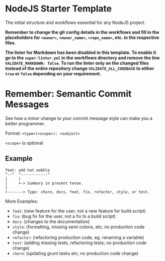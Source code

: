 # NodeJS Starter Template

The initial structure and workflows essential for any NodeJS project.

**Remember to change the git config details in the workflows and fill in the placeholders for `<owner>`, `<owner_name>`, `<repo_name>`, etc. in the respective files.** 

**The linter for Markdown has been disabled in this template. To enable it go to the `super-linter.yml` in the workflows directory and remove the line `VALIDATE_MARKDOWN: false`. To run the linter only on the changed files instead of the entire repository change `VALIDATE_ALL_CODEBASE` to either `true` or `false` depending on your requirement.**

# Remember: Semantic Commit Messages

See how a minor change to your commit message style can make you a better programmer.

Format: `<type>(<scope>): <subject>`

`<scope>` is optional

## Example

```
feat: add hat wobble
^--^  ^------------^
|     |
|     +-> Summary in present tense.
|
+-------> Type: chore, docs, feat, fix, refactor, style, or test.
```

More Examples:

- `feat`: (new feature for the user, not a new feature for build script)
- `fix`: (bug fix for the user, not a fix to a build script)
- `docs`: (changes to the documentation)
- `style`: (formatting, missing semi colons, etc; no production code change)
- `refactor`: (refactoring production code, eg. renaming a variable)
- `test`: (adding missing tests, refactoring tests; no production code change)
- `chore`: (updating grunt tasks etc; no production code change)
